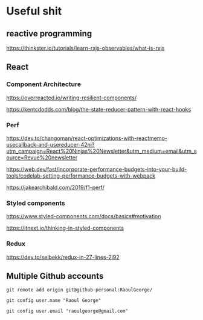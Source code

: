 # Useful shit

## reactive programming
https://thinkster.io/tutorials/learn-rxjs-observables/what-is-rxjs


## React

### Component Architecture

https://overreacted.io/writing-resilient-components/

https://kentcdodds.com/blog/the-state-reducer-pattern-with-react-hooks

### Perf
https://dev.to/changoman/react-optimizations-with-reactmemo-usecallback-and-usereducer-42ni?utm_campaign=React%20Ninjas%20Newsletter&utm_medium=email&utm_source=Revue%20newsletter

https://web.dev/fast/incorporate-performance-budgets-into-your-build-tools/codelab-setting-performance-budgets-with-webpack


https://jakearchibald.com/2019/f1-perf/

### Styled components
https://www.styled-components.com/docs/basics#motivation

https://itnext.io/thinking-in-styled-components


### Redux
https://dev.to/selbekk/redux-in-27-lines-2i92




## Multiple Github accounts
```
git remote add origin git@github-personal:RaoulGeorge/

git config user.name "Raoul George"

git config user.email "raoulgeorge@gmail.com"
```
